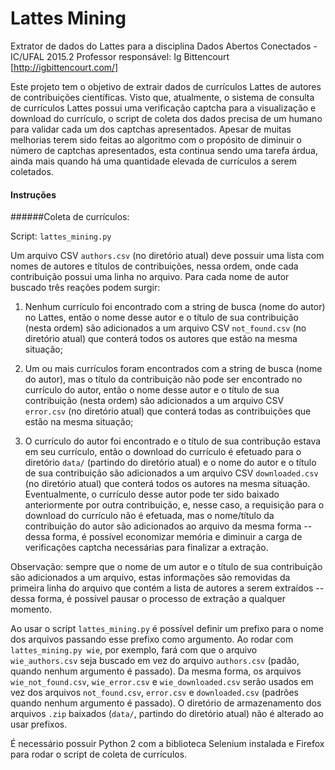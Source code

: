 # Lattes Mining
Extrator de dados do Lattes para a disciplina Dados Abertos Conectados - IC/UFAL 2015.2
Professor responsável: Ig Bittencourt [http://igbittencourt.com/]

Este projeto tem o objetivo de extrair dados de currículos Lattes de autores de contribuições científicas. Visto que, atualmente, o sistema de consulta de currículos Lattes possui uma verificação captcha para a visualização e download do currículo, o script de coleta dos dados precisa de um humano para validar cada um dos captchas apresentados. Apesar de muitas melhorias terem sido feitas ao algoritmo com o propósito de diminuir o número de captchas apresentados, esta continua sendo uma tarefa árdua, ainda mais quando há uma quantidade elevada de currículos a serem coletados.

#### Instruções

######Coleta de currículos:

Script: `lattes_mining.py`

Um arquivo CSV `authors.csv` (no diretório atual) deve possuir uma lista com nomes de autores e títulos de contribuições, nessa ordem, onde cada contribuição possui uma linha no arquivo. Para cada nome de autor buscado três reações podem surgir:

1. Nenhum currículo foi encontrado com a string de busca (nome do autor) no Lattes, então o nome desse autor e o título de sua contribuição (nesta ordem) são adicionados a um arquivo CSV `not_found.csv` (no diretório atual) que conterá todos os autores que estão na mesma situação;

2. Um ou mais currículos foram encontrados com a string de busca (nome do autor), mas o título da contribuição não pode ser encontrado no currículo do autor, então o nome desse autor e o título de sua contribuição (nesta ordem) são adicionados a um arquivo CSV `error.csv` (no diretório atual) que conterá todas as contribuições que estão na mesma situação;

3. O currículo do autor foi encontrado e o título de sua contribução estava em seu currículo, então o download do currículo é efetuado para o diretório `data/` (partindo do diretório atual) e o nome do autor e o título de sua contribuição são adicionados a um arquivo CSV `downloaded.csv` (no diretório atual) que conterá todos os autores na mesma situação. Eventualmente, o currículo desse autor pode ter sido baixado anteriormente por outra contribuição, e, nesse caso, a requisição para o download do currículo não é efetuada, mas o nome/título da contribuição do autor são adicionados ao arquivo da mesma forma -- dessa forma, é possível economizar memória e diminuir a carga de verificações captcha necessárias para finalizar a extração.

Observação: sempre que o nome de um autor e o título de sua contribuição são adicionados a um arquivo, estas informações são removidas da primeira linha do arquivo que contém a lista de autores a serem extraídos -- dessa forma, é possível pausar o processo de extração a qualquer momento.

Ao usar o script `lattes_mining.py` é possível definir um prefixo para o nome dos arquivos passando esse prefixo como argumento. Ao rodar com `lattes_mining.py wie`, por exemplo, fará com que o arquivo `wie_authors.csv` seja buscado em vez do arquivo `authors.csv` (padão, quando nenhum argumento é passado). Da mesma forma, os arquivos `wie_not_found.csv`, `wie_error.csv` e `wie_downloaded.csv` serão usados em vez dos arquivos `not_found.csv`, `error.csv` e `downloaded.csv` (padrões quando nenhum argumento é passado). O diretório de armazenamento dos arquivos `.zip` baixados (`data/`, partindo do diretório atual) não é alterado ao usar prefixos.

É necessário possuir Python 2 com a biblioteca Selenium instalada e Firefox para rodar o script de coleta de currículos.